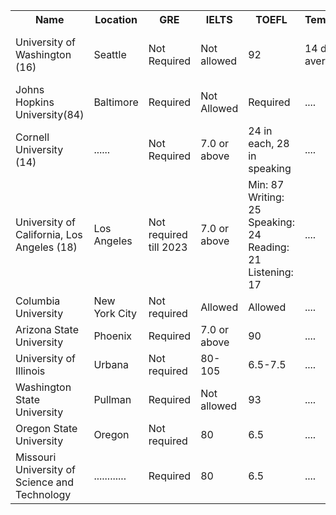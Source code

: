 <table>
    <tr>
        <th>Name </th>
        <th> Location</th>
        <th> GRE</th>
        <th> IELTS</th>
        <th> TOEFL</th>
        <th> Temparature</th>
        <th> Climate</th>
    </tr>
    <tr>
        <td>
            University of Washington (16)
        </td>
        <td>
            Seattle
        </td>
        <td>
            Not Required
        </td>
        <td>
            Not allowed
        </td>
        <td>
            92
        </td>
        <td>
            14 degree average
        </td>
        <td>
            Beside the sea. Nice weather.
        </td>
    </tr>
    <tr>
        <td>
            Johns Hopkins University(84)
        </td>
        <td>
           Baltimore 
        </td>
        <td>
            Required
        </td>  
        <td>
             Not Allowed 
        </td>
        <td>
            Required
        </td>
        <td>
            ....
        </td>
        <td>
             ....
        </td>
    </tr>
    <tr>
        <td>
            Cornell University (14)
        </td>
        <td>
           ......
        </td>
        <td>
            Not Required
        </td>  
        <td>
             7.0 or above
        </td>
        <td>
            24 in each, 28 in speaking
        </td>
        <td>
            ....
        </td>
        <td>
             ....
        </td>
    </tr>
    <tr>
        <td>
            University of California, Los Angeles (18)
        </td>
        <td>
           Los Angeles
        </td>
        <td>
            Not required till 2023
        </td>  
        <td>
             7.0 or above 
        </td>
        <td>
            Min: 87 
            Writing:  25
            Speaking:  24
            Reading:  21
            Listening:  17
        </td>
        <td>
            ....
        </td>
        <td>
             ....
        </td>
    </tr>
    <tr>
        <td>
            Columbia University
        </td>
        <td>
          New York City
        </td>
        <td>
            Not required
        </td>  
        <td>
             Allowed
        </td>
        <td>
             Allowed
        <td>
            ....
        </td>
        <td>
             ....
        </td>
    </tr>
    <tr>
        <td>
            Arizona State University
        </td>
        <td>
            Phoenix
        </td>
        <td>
            Required
        </td>  
        <td>
             7.0 or above
        </td>
        <td>
            90
        </td>
        <td>
            ....
        </td>
        <td>
             ....
        </td>
    </tr>
    <tr>
        <td>
            University of Illinois
        </td>
        <td>
           Urbana
        </td>
        <td>
            Not required
        </td>  
        <td>
             80-105
        </td>
        <td>
            6.5-7.5
        </td>
        <td>
            ....
        </td>
        <td>
             ....
        </td>
    </tr>
    <tr>
        <td>
            Washington State University
        </td>
        <td>
           Pullman
        </td>
        <td>
            Required
        </td>  
        <td>
            Not allowed
        </td>
        <td>
             93
        </td>
        <td>
            ....
        </td>
        <td>
             ....
        </td>
    </tr>
    <tr>
        <td>
            Oregon State University
        </td>
        <td>
           Oregon
        </td>
        <td>
            Not required
        </td>  
        <td>
             80
        </td>
        <td>
            6.5
        </td>
        <td>
            ....
        </td>
        <td>
             ....
        </td>
    </tr>
    <tr>
        <td>
            Missouri University of Science and Technology
        </td>
        <td>
          ............  
        </td>
        <td>
            Required
        </td>  
        <td>
             80
        </td>
        <td>
            6.5
        </td>
        <td>
            ....
        </td>
        <td>
             ....
        </td>
    </tr>

</table>
